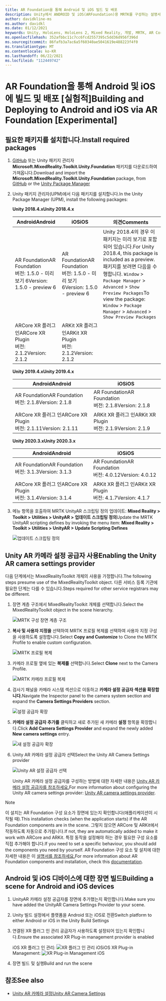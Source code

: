 ```yaml
---
title: AR Foundation을 통해 Android 및 iOS 빌드 및 배포
description: Unity에서 ANDROID 및 iOS(ARFoundation)용 MRTK를 구성하는 설명서
author: davidkline-ms
ms.author: davidkl
ms.date: 01/12/2021
keywords: Unity, HoloLens, HoloLens 2, Mixed Reality, 개발, MRTK, AR Core, AR Kit, iOS, IOS, Android, AR Foundation
ms.openlocfilehash: 352afbbc11c7cc6fcd2557395c5dd36d956f396d
ms.sourcegitcommit: 86fafb3a7ac6a5f60340ae5041619e488223f4f0
ms.translationtype: MT
ms.contentlocale: ko-KR
ms.lasthandoff: 06/22/2021
ms.locfileid: "112449742"
---
```

# <a name="building-and-deploying-to-android-and-ios-via-ar-foundation-experimental"></a><span data-ttu-id="5bbde-104">AR Foundation을 통해 Android 및 iOS에 빌드 및 배포 [실험적]</span><span class="sxs-lookup"><span data-stu-id="5bbde-104">Building and Deploying to Android and iOS via AR Foundation [Experimental]</span></span>

## <a name="install-required-packages"></a><span data-ttu-id="5bbde-105">필요한 패키지를 설치합니다.</span><span class="sxs-lookup"><span data-stu-id="5bbde-105">Install required packages</span></span>

1. <span data-ttu-id="5bbde-106">[GitHub](https://github.com/microsoft/MixedRealityToolkit-Unity/releases/) 또는 Unity 패키지 관리자 **Microsoft.MixedReality.Toolkit.Unity.Foundation** 패키지를 [](../configuration/usingupm.md) 다운로드하여 가져옵니다.</span><span class="sxs-lookup"><span data-stu-id="5bbde-106">Download and import the **Microsoft.MixedReality.Toolkit.Unity.Foundation** package, from [GitHub](https://github.com/microsoft/MixedRealityToolkit-Unity/releases/) or the [Unity Package Manager](../configuration/usingupm.md)</span></span>

1. <span data-ttu-id="5bbde-107">Unity 패키지 관리자(UPM)에서 다음 패키지를 설치합니다.</span><span class="sxs-lookup"><span data-stu-id="5bbde-107">In the Unity Package Manager (UPM), install the following packages:</span></span>

    <span data-ttu-id="5bbde-108">**Unity 2018.4.x**</span><span class="sxs-lookup"><span data-stu-id="5bbde-108">**Unity 2018.4.x**</span></span>

    | <span data-ttu-id="5bbde-109">**Android**</span><span class="sxs-lookup"><span data-stu-id="5bbde-109">**Android**</span></span> | <span data-ttu-id="5bbde-110">**iOS**</span><span class="sxs-lookup"><span data-stu-id="5bbde-110">**iOS**</span></span> | <span data-ttu-id="5bbde-111">의견</span><span class="sxs-lookup"><span data-stu-id="5bbde-111">Comments</span></span> |
    | --- | --- | --- |
    | <span data-ttu-id="5bbde-112">AR Foundation</span><span class="sxs-lookup"><span data-stu-id="5bbde-112">AR Foundation</span></span>  <br/> <span data-ttu-id="5bbde-113">버전: 1.5.0 - 미리 보기 6</span><span class="sxs-lookup"><span data-stu-id="5bbde-113">Version: 1.5.0 - preview 6</span></span> | <span data-ttu-id="5bbde-114">AR Foundation</span><span class="sxs-lookup"><span data-stu-id="5bbde-114">AR Foundation</span></span>  <br/> <span data-ttu-id="5bbde-115">버전: 1.5.0 - 미리 보기 6</span><span class="sxs-lookup"><span data-stu-id="5bbde-115">Version: 1.5.0 - preview 6</span></span> | <span data-ttu-id="5bbde-116">Unity 2018.4의 경우 이 패키지는 미리 보기로 포함되어 있습니다.</span><span class="sxs-lookup"><span data-stu-id="5bbde-116">For Unity 2018.4, this package is included as a preview.</span></span> <span data-ttu-id="5bbde-117">패키지를 보려면 다음을 수행합니다. `Window` > `Package Manager` > `Advanced` > `Show Preview Packages`</span><span class="sxs-lookup"><span data-stu-id="5bbde-117">To view the package: `Window` > `Package Manager` > `Advanced` > `Show Preview Packages`</span></span> |
    | <span data-ttu-id="5bbde-118">ARCore XR 플러그 인</span><span class="sxs-lookup"><span data-stu-id="5bbde-118">ARCore XR Plugin</span></span> <br/> <span data-ttu-id="5bbde-119">버전: 2.1.2</span><span class="sxs-lookup"><span data-stu-id="5bbde-119">Version: 2.1.2</span></span> | <span data-ttu-id="5bbde-120">ARKit XR 플러그 인</span><span class="sxs-lookup"><span data-stu-id="5bbde-120">ARKit XR Plugin</span></span> <br/> <span data-ttu-id="5bbde-121">버전: 2.1.2</span><span class="sxs-lookup"><span data-stu-id="5bbde-121">Version: 2.1.2</span></span> | |

    <span data-ttu-id="5bbde-122">**Unity 2019.4.x**</span><span class="sxs-lookup"><span data-stu-id="5bbde-122">**Unity 2019.4.x**</span></span>

    | <span data-ttu-id="5bbde-123">**Android**</span><span class="sxs-lookup"><span data-stu-id="5bbde-123">**Android**</span></span> | <span data-ttu-id="5bbde-124">**iOS**</span><span class="sxs-lookup"><span data-stu-id="5bbde-124">**iOS**</span></span> |
    | --- | --- |
    | <span data-ttu-id="5bbde-125">AR Foundation</span><span class="sxs-lookup"><span data-stu-id="5bbde-125">AR Foundation</span></span>  <br/> <span data-ttu-id="5bbde-126">버전: 2.1.8</span><span class="sxs-lookup"><span data-stu-id="5bbde-126">Version: 2.1.8</span></span> |  <span data-ttu-id="5bbde-127">AR Foundation</span><span class="sxs-lookup"><span data-stu-id="5bbde-127">AR Foundation</span></span>  <br/> <span data-ttu-id="5bbde-128">버전: 2.1.8</span><span class="sxs-lookup"><span data-stu-id="5bbde-128">Version: 2.1.8</span></span> |
    | <span data-ttu-id="5bbde-129">ARCore XR 플러그 인</span><span class="sxs-lookup"><span data-stu-id="5bbde-129">ARCore XR Plugin</span></span> <br/> <span data-ttu-id="5bbde-130">버전: 2.1.11</span><span class="sxs-lookup"><span data-stu-id="5bbde-130">Version: 2.1.11</span></span> | <span data-ttu-id="5bbde-131">ARKit XR 플러그 인</span><span class="sxs-lookup"><span data-stu-id="5bbde-131">ARKit XR Plugin</span></span> <br/> <span data-ttu-id="5bbde-132">버전: 2.1.9</span><span class="sxs-lookup"><span data-stu-id="5bbde-132">Version: 2.1.9</span></span> |

    <span data-ttu-id="5bbde-133">**Unity 2020.3.x**</span><span class="sxs-lookup"><span data-stu-id="5bbde-133">**Unity 2020.3.x**</span></span>

    | <span data-ttu-id="5bbde-134">**Android**</span><span class="sxs-lookup"><span data-stu-id="5bbde-134">**Android**</span></span> | <span data-ttu-id="5bbde-135">**iOS**</span><span class="sxs-lookup"><span data-stu-id="5bbde-135">**iOS**</span></span> |
    | --- | --- |
    | <span data-ttu-id="5bbde-136">AR Foundation</span><span class="sxs-lookup"><span data-stu-id="5bbde-136">AR Foundation</span></span>  <br/> <span data-ttu-id="5bbde-137">버전: 3.1.3</span><span class="sxs-lookup"><span data-stu-id="5bbde-137">Version: 3.1.3</span></span> |  <span data-ttu-id="5bbde-138">AR Foundation</span><span class="sxs-lookup"><span data-stu-id="5bbde-138">AR Foundation</span></span>  <br/> <span data-ttu-id="5bbde-139">버전: 4.0.12</span><span class="sxs-lookup"><span data-stu-id="5bbde-139">Version: 4.0.12</span></span> |
    | <span data-ttu-id="5bbde-140">ARCore XR 플러그 인</span><span class="sxs-lookup"><span data-stu-id="5bbde-140">ARCore XR Plugin</span></span> <br/> <span data-ttu-id="5bbde-141">버전: 3.1.4</span><span class="sxs-lookup"><span data-stu-id="5bbde-141">Version: 3.1.4</span></span> | <span data-ttu-id="5bbde-142">ARKit XR 플러그 인</span><span class="sxs-lookup"><span data-stu-id="5bbde-142">ARKit XR Plugin</span></span> <br/> <span data-ttu-id="5bbde-143">버전: 4.1.7</span><span class="sxs-lookup"><span data-stu-id="5bbde-143">Version: 4.1.7</span></span> |

1. <span data-ttu-id="5bbde-144">메뉴 항목을 호출하여 MRTK UnityAR 스크립팅 정의 업데이트: **Mixed Reality > Toolkit > Utilities > UnityAR > 업데이트 스크립팅 정의**</span><span class="sxs-lookup"><span data-stu-id="5bbde-144">Update the MRTK UnityAR scripting defines by invoking the menu item: **Mixed Reality > Toolkit > Utilities > UnityAR > Update Scripting Defines**</span></span>

    ![업데이트 스크립팅 정의](../features/images/UpdateScriptingDefineUnityAR.png)


## <a name="enabling-the-unity-ar-camera-settings-provider"></a><span data-ttu-id="5bbde-146">Unity AR 카메라 설정 공급자 사용</span><span class="sxs-lookup"><span data-stu-id="5bbde-146">Enabling the Unity AR camera settings provider</span></span>

<span data-ttu-id="5bbde-147">다음 단계에서는 MixedRealityToolkit 개체의 사용을 가정합니다.</span><span class="sxs-lookup"><span data-stu-id="5bbde-147">The following steps presume use of the MixedRealityToolkit object.</span></span> <span data-ttu-id="5bbde-148">다른 서비스 등록 기관에 필요한 단계는 다를 수 있습니다.</span><span class="sxs-lookup"><span data-stu-id="5bbde-148">Steps required for other service registrars may be different.</span></span>

1. <span data-ttu-id="5bbde-149">장면 계층 구조에서 MixedRealityToolkit 개체를 선택합니다.</span><span class="sxs-lookup"><span data-stu-id="5bbde-149">Select the MixedRealityToolkit object in the scene hierarchy.</span></span>

    ![MRTK 구성 장면 계층 구조](../features/images/MRTK_ConfiguredHierarchy.png)

1. <span data-ttu-id="5bbde-151">**복사 및 사용자 지정을** 선택하여 MRTK 프로필 복제를 선택하여 사용자 지정 구성을 사용하도록 설정합니다.</span><span class="sxs-lookup"><span data-stu-id="5bbde-151">Select **Copy and Customize** to Clone the MRTK Profile to enable custom configuration.</span></span>

    ![MRTK 프로필 복제](../features/images/camera-system/CloneProfileARFoundation.png)

1. <span data-ttu-id="5bbde-153">카메라 프로필 옆에 있는 **복제를** 선택합니다.</span><span class="sxs-lookup"><span data-stu-id="5bbde-153">Select **Clone** next to the Camera Profile.</span></span>

    ![MRTK 카메라 프로필 복제](../features/images/camera-system/CloneCameraProfileARFoundation.png)

1. <span data-ttu-id="5bbde-155">검사기 패널을 카메라 시스템 섹션으로 이동하고 **카메라 설정 공급자 섹션을 확장합니다.**</span><span class="sxs-lookup"><span data-stu-id="5bbde-155">Navigate the Inspector panel to the camera system section and expand the **Camera Settings Providers** section.</span></span>

    ![설정 공급자 확장](../features/images/camera-system/ExpandProviders.png)

1. <span data-ttu-id="5bbde-157">**카메라 설정 공급자 추가를** 클릭하고 새로 추가된 새 카메라 **설정** 항목을 확장합니다.</span><span class="sxs-lookup"><span data-stu-id="5bbde-157">Click **Add Camera Settings Provider** and expand the newly added **New camera settings** entry.</span></span>

    ![새 설정 공급자 확장](../features/images/camera-system/ExpandNewProvider.png)

1. <span data-ttu-id="5bbde-159">Unity AR 카메라 설정 공급자 선택</span><span class="sxs-lookup"><span data-stu-id="5bbde-159">Select the Unity AR Camera Settings provider</span></span>

    ![Unity AR 설정 공급자 선택](../features/images/camera-system/SelectUnityArSettings.png)

    <span data-ttu-id="5bbde-161">Unity AR 카메라 설정 공급자를 구성하는 방법에 대한 자세한 내용은 [Unity AR 카메라 설정 공급자를 참조하세요.](../features/camera-system/unity-ar-camera-settings.md)</span><span class="sxs-lookup"><span data-stu-id="5bbde-161">For more information about configuring the Unity AR camera settings provider: [Unity AR camera settings provider](../features/camera-system/unity-ar-camera-settings.md).</span></span>

> [!NOTE]
> <span data-ttu-id="5bbde-162">이 설치는 AR Foundation 구성 요소가 장면에 있는지 확인합니다(애플리케이션이 시작될 때).</span><span class="sxs-lookup"><span data-stu-id="5bbde-162">This installation checks (when the application starts) if the AR Foundation components are in the scene.</span></span> <span data-ttu-id="5bbde-163">그렇지 않으면 ARCore 및 ARKit에서 작동하도록 자동으로 추가됩니다.</span><span class="sxs-lookup"><span data-stu-id="5bbde-163">If not, they are automatically added to make it work with ARCore and ARKit.</span></span>
> <span data-ttu-id="5bbde-164">특정 동작을 설정해야 하는 경우 필요한 구성 요소를 직접 추가해야 합니다.</span><span class="sxs-lookup"><span data-stu-id="5bbde-164">If you need to set a specific behaviour, you should add the components you need by yourself.</span></span>
> <span data-ttu-id="5bbde-165">AR Foundation 구성 요소 및 설치에 대한 자세한 내용은 이 [설명서를 참조하세요.](https://docs.unity3d.com/Packages/com.unity.xr.arfoundation@2.2/manual/index.html#samples)</span><span class="sxs-lookup"><span data-stu-id="5bbde-165">For more information about AR Foundation components and installation, check this [documentation](https://docs.unity3d.com/Packages/com.unity.xr.arfoundation@2.2/manual/index.html#samples).</span></span>

## <a name="building-a-scene-for-android-and-ios-devices"></a><span data-ttu-id="5bbde-166">Android 및 iOS 디바이스에 대한 장면 빌드</span><span class="sxs-lookup"><span data-stu-id="5bbde-166">Building a scene for Android and iOS devices</span></span>

1. <span data-ttu-id="5bbde-167">UnityAR 카메라 설정 공급자를 장면에 추가했는지 확인합니다.</span><span class="sxs-lookup"><span data-stu-id="5bbde-167">Make sure you have added the UnityAR Camera Settings Provider to your scene.</span></span>

1. <span data-ttu-id="5bbde-168">Unity 빌드 설정에서 플랫폼을 Android 또는 iOS로 전환</span><span class="sxs-lookup"><span data-stu-id="5bbde-168">Switch platform to either Android or iOS in the Unity Build Settings</span></span>

1. <span data-ttu-id="5bbde-169">연결된 XR 플러그 인 관리 공급자가 사용하도록 설정되어 있는지 확인합니다.</span><span class="sxs-lookup"><span data-stu-id="5bbde-169">Ensure the associated XR Plug-in management provider is enabled</span></span>

    <span data-ttu-id="5bbde-170">iOS XR 플러그 인 관리:  ![ XR 플러그 인 관리 iOS](../features/images/XRManagementiOS.png)</span><span class="sxs-lookup"><span data-stu-id="5bbde-170">iOS XR Plug-in Management:  ![XR Plug-in Management iOS](../features/images/XRManagementiOS.png)</span></span>

1. <span data-ttu-id="5bbde-171">장면 빌드 및 실행</span><span class="sxs-lookup"><span data-stu-id="5bbde-171">Build and run the scene</span></span>

## <a name="see-also"></a><span data-ttu-id="5bbde-172">참조</span><span class="sxs-lookup"><span data-stu-id="5bbde-172">See also</span></span>

- [<span data-ttu-id="5bbde-173">Unity AR 카메라 설정</span><span class="sxs-lookup"><span data-stu-id="5bbde-173">Unity AR Camera Settings</span></span>](../features/camera-system/unity-ar-camera-settings.md)
